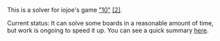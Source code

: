 This is a solver for iojoe's game ["10"](http://www.iojoe.com/10/) [[2]](http://www.youtube.com/watch?v=R04gRJHkeXk).

Current status:  It can solve some boards in a reasonable amount of time, but work is ongoing to speed it up.  You can see a quick summary [here](boards/compare.log).
